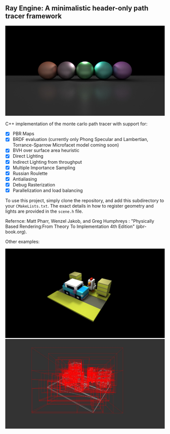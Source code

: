 ## Ray Engine: A minimalistic header-only path tracer framework

![image](./images/000.jpg)

C++ implementation of the monte carlo path tracer with support for:

- [x] PBR Maps
- [x] BRDF evaluation (currently only Phong Specular and Lambertian, Torrance-Sparrow Microfacet model coming soon)
- [x] BVH over surface area heuristic
- [x] Direct Lighting  
- [x] Indirect Lighting from throughput
- [x] Multiple Importance Sampling
- [x] Russian Roulette
- [x] Antialiasing  
- [x] Debug Rasterization  
- [x] Parallelization and load balancing

To use this project, simply clone the repository, and add this subdirectory to your `CMakeLists.txt`. 
The exact details in how to register geometry and lights are provided in the `scene.h` file.

Refernce: Matt Pharr, Wenzel Jakob, and Greg Humphreys : "Physically Based Rendering:From Theory To Implementation 4th Edition" (pbr-book.org).

Other examples:

![image](./images/002.jpg)
![image](./images/006.jpg)